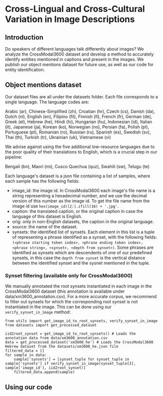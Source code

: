 # Cross-Lingual and Cross-Cultural Variation in Image Descriptions

## Introduction

Do speakers of different languages talk differently about images? We analyze the CrossModal3600 dataset and develop a method to accurately identify entities mentioned in captions and present in the images.
We publish our object mentions dataset for future use, as well as our code for entity identification.

## Object mentions dataset

Our dataset files are all under the datasets folder. Each file corresponds to a single language. The language codes are:

Arabic (ar), Chinese-Simplified (zh), Croatian (hr), Czech (cs), Danish (da), Dutch (nl), English (en), Filipino (fil), Finnish (fi), French (fr), German (de), Greek (el), Hebrew (he), Hindi (hi), Hungarian (hu), Indonesian (id), Italian (it), Japanese (ja), Korean (ko), Norwegian (no), Persian (fa), Polish (pl), Portuguese (pt), Romanian (ro), Russian (ru), Spanish (es), Swedish (sv), Thai (th), Turkish (tr), Ukrainian (uk), Vietnamese (vi)

We advise against using the five additional low-resource languages due to the poor quality of their translations to English, which is a crucial step in our pipeline:

Bengali (bn), Maori (mi), Cusco Quechua (quz), Swahili (sw), Telugu (te)

Each language's dataset is a json file containing a list of samples, where each sample has the following fields:

- image_id: the image id. In CrossModal3600 each image's file name is a string representing a hexadecimal number, and we use the decimal version of this number as the image id. To get the file name from the image id use ```hex(image_id)[2:].zfill(16) + '.jpg'```.
- caption: the translated caption, or the original caption in case the language of this dataset is English.
- orig: only in non-English datasets, the caption in the original language.
- source: the name of the dataset.
- synsets: the identified list of synsets. Each element in this list is a tuple of representing a phrase identified as a synset, with the following fields: ```(<phrase starting token index>, <phrase ending token index>, <phrase string>, <synset>, <depth from synset>)```. Some phrases are identified as synsets which are descendents of one of our predefined synsets, in this case the ```depth from synset``` is the vertical distance between the identified synset and the sysnet mentioned in the tuple.

### Synset filtering (available only for CrossModal3600)

We manually annotated the root synsets instantiated in each image in the CrossModal3600 dataset (this annotation is available under data/xm3600_annotation.csv). For a more accurate corpus, we recommend to filter out synsets for which the corresponding root synset is not instantiated in the image. This can be done using our ```verify_synset_in_image``` method:

```
from utils import get_image_id_to_root_synsets, verify_synset_in_image
from datasets import get_processed_dataset

iid2root_synset = get_image_id_to_root_synsets() # Loads the annotation data from data/xm3600_annotation.csv
data = get_processed_dataset('xm3600_he') # Loads the CrossModal3600 Hebrew dataset from the datasets/xm3600_he.json file
filtered_data = []
for sample in data:
    sample['synsets'] = [synset_tuple for synset_tuple in sample['synsets'] if verify_synset_in_image(synset_tuple[3], sample['image_id'], iid2root_synset)]
    filtered_data.append(sample)
```

## Using our code
